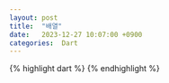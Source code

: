 ```yaml
---
layout: post
title:  "배열"
date:   2023-12-27 10:07:00 +0900
categories:  Dart
---
```


{% highlight dart %}
{% endhighlight %}
